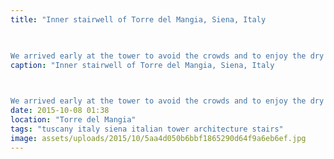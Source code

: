 ```yaml
---
title: "Inner stairwell of Torre del Mangia, Siena, Italy

      

We arrived early at the tower to avoid the crowds and to enjoy the dry weather as it was due to rain in the afternoon. Only 25 people are allowed to climb the 503 steps of the tower at any time. It reaches a height of 102m giving great views across Siena."
caption: "Inner stairwell of Torre del Mangia, Siena, Italy

      

We arrived early at the tower to avoid the crowds and to enjoy the dry weather as it was due to rain in the afternoon. Only 25 people are allowed to climb the 503 steps of the tower at any time. It reaches a height of 102m giving great views across Siena."
date: 2015-10-08 01:38
location: "Torre del Mangia"
tags: "tuscany italy siena italian tower architecture stairs"
image: assets/uploads/2015/10/5aa4d050b6bbf1865290d64f9a6eb6ef.jpg
---
```

